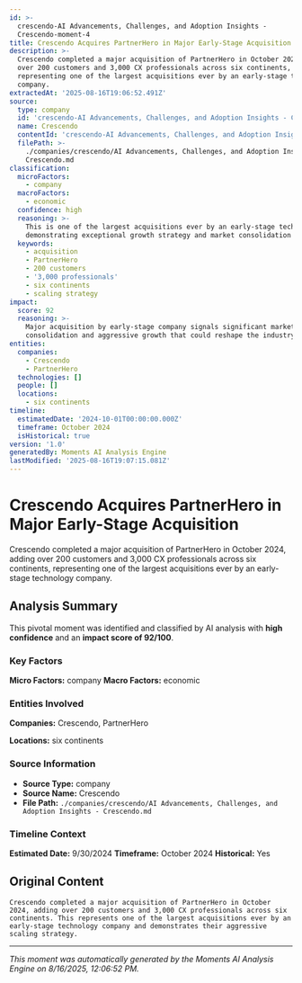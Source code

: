 ```yaml
---
id: >-
  crescendo-AI Advancements, Challenges, and Adoption Insights -
  Crescendo-moment-4
title: Crescendo Acquires PartnerHero in Major Early-Stage Acquisition
description: >-
  Crescendo completed a major acquisition of PartnerHero in October 2024, adding
  over 200 customers and 3,000 CX professionals across six continents,
  representing one of the largest acquisitions ever by an early-stage technology
  company.
extractedAt: '2025-08-16T19:06:52.491Z'
source:
  type: company
  id: 'crescendo-AI Advancements, Challenges, and Adoption Insights - Crescendo'
  name: Crescendo
  contentId: 'crescendo-AI Advancements, Challenges, and Adoption Insights - Crescendo'
  filePath: >-
    ./companies/crescendo/AI Advancements, Challenges, and Adoption Insights -
    Crescendo.md
classification:
  microFactors:
    - company
  macroFactors:
    - economic
  confidence: high
  reasoning: >-
    This is one of the largest acquisitions ever by an early-stage tech company,
    demonstrating exceptional growth strategy and market consolidation
  keywords:
    - acquisition
    - PartnerHero
    - 200 customers
    - '3,000 professionals'
    - six continents
    - scaling strategy
impact:
  score: 92
  reasoning: >-
    Major acquisition by early-stage company signals significant market
    consolidation and aggressive growth that could reshape the industry
entities:
  companies:
    - Crescendo
    - PartnerHero
  technologies: []
  people: []
  locations:
    - six continents
timeline:
  estimatedDate: '2024-10-01T00:00:00.000Z'
  timeframe: October 2024
  isHistorical: true
version: '1.0'
generatedBy: Moments AI Analysis Engine
lastModified: '2025-08-16T19:07:15.081Z'
---
```

# Crescendo Acquires PartnerHero in Major Early-Stage Acquisition

Crescendo completed a major acquisition of PartnerHero in October 2024, adding over 200 customers and 3,000 CX professionals across six continents, representing one of the largest acquisitions ever by an early-stage technology company.

## Analysis Summary

This pivotal moment was identified and classified by AI analysis with **high confidence** and an **impact score of 92/100**.

### Key Factors

**Micro Factors:** company
**Macro Factors:** economic

### Entities Involved

**Companies:** Crescendo, PartnerHero


**Locations:** six continents

### Source Information

- **Source Type:** company
- **Source Name:** Crescendo
- **File Path:** `./companies/crescendo/AI Advancements, Challenges, and Adoption Insights - Crescendo.md`

### Timeline Context

**Estimated Date:** 9/30/2024
**Timeframe:** October 2024
**Historical:** Yes

## Original Content

```
Crescendo completed a major acquisition of PartnerHero in October 2024, adding over 200 customers and 3,000 CX professionals across six continents. This represents one of the largest acquisitions ever by an early-stage technology company and demonstrates their aggressive scaling strategy.
```

---

*This moment was automatically generated by the Moments AI Analysis Engine on 8/16/2025, 12:06:52 PM.*

